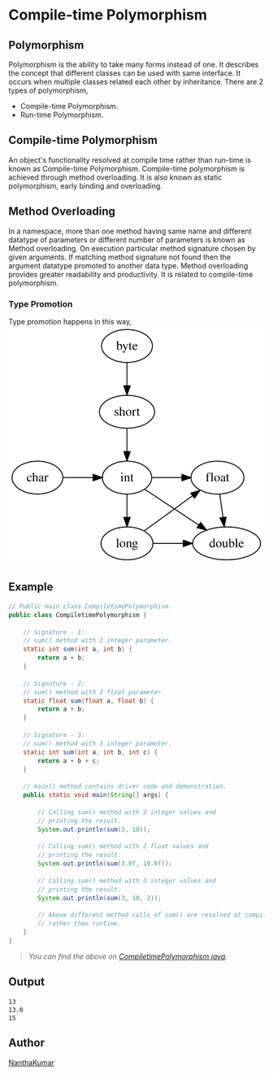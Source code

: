 # Compile-time Polymorphism


## Polymorphism
Polymorphism is the ability to take many forms instead of one. It describes the
concept that different classes can be used with same interface. It occurs when
multiple classes related each other by inheritance.
There are 2 types of polymorphism,
- Compile-time Polymorphism.
- Run-time Polymorphism.


## Compile-time Polymorphism
An object's functionality resolved at compile time rather than run-time is known
as Compile-time Polymorphism. Compile-time polymorphism is achieved through method
overloading. It is also known as static polymorphism, early binding and overloading.


## Method Overloading
In a namespace, more than one method having same name and different datatype of parameters
or different number of parameters is known as Method overloading. On execution particular
method signature chosen by given arguments. If matching method signature not found then 
the argument datatype promoted to another data type. Method overloading provides greater
readability and productivity. It is related to compile-time polymorphism.

### Type Promotion 
Type promotion happens in this way,  
![](TypePromotion.svg)


## Example
```java
// Public main class CompiletimePolymorphism.
public class CompiletimePolymorphism {

    // Signature - 1:
    // sum() method with 2 integer parameter.
    static int sum(int a, int b) {
        return a + b;
    }

    // Signature - 2:
    // sum() method with 2 float parameter.
    static float sum(float a, float b) {
        return a + b;
    }

    // Signature - 3:
    // sum() method with 3 integer parameter.
    static int sum(int a, int b, int c) {
        return a + b + c;
    }
    
    // main() method contains driver code and demonstration.
    public static void main(String[] args) {
        
        // Calling sum() method with 2 integer values and 
        // printing the result.
        System.out.println(sum(3, 10));

        // Calling sum() method with 2 float values and 
        // printing the result.
        System.out.println(sum(3.0f, 10.0f));

        // Calling sum() method with 3 integer values and 
        // printing the result.
        System.out.println(sum(3, 10, 2));

        // Above different method calls of sum() are resolved at compiletime
        // rather than runtime.
    }
}
```
> *You can find the above on [CompiletimePolymorphism.java](CompiletimePolymorphism.java).*


## Output
```
13
13.0
15
```


## Author
[NanthaKumar](https://github.com/nknantha "NanthaKumar's Profile")
